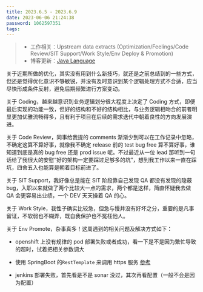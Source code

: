 ```yaml
---
title: 2023.6.5 - 2023.6.9
date: 2023-06-06 21:24:38
password: 1062597351
tags:
---
```


> - 工作相关：Upstream data extracts (Optimization/Feelings/Code Review/SIT Support/Work Style/Env Deploy & Promotion)
> - 博客更新：[Java Language](../../../../2022/05/08/java-language/)

关于近期所做的优化，其实没有用到什么新技巧，就还是之前总结到的一些方式，但还是觉得优化意识不够敏锐，并没有及时意识到某个逻辑处理方式不合适，应当尽快形成条件反射，避免后期频繁进行方案变动。

关于 Coding，越来越意识到业务逻辑划分很大程度上决定了 Coding 方式，即便最后实现的功能一致，但好的结构和不好的结构相比，与业务逻辑相吻合的前者明显更加优雅流畅得多，且有利于项目在后续的需求迭代中朝着良性的方向发展演进。

关于 Code Review，同事给我提的 comments 渐渐少到可以在工作记录中忽略，不确定这算不算好事，就像我不确定 release 前的 test bug free 算不算好事，谁知道到底是真的 bug free 还是 prod issue 呢。不过最近从一位 lead 那听到一句话给了我很大的安慰“好的架构一定要踩过足够多的坑”，想到我工作以来一直在踩坑，四舍五入也能算是朝着目标前进了。

关于 SIT Support，我好像总是能在 SIT 阶段靠自己发现 QA 都没有发现的隐蔽 bug，入职以来就做了两个比较大一点的需求，两个都是这样，简直怀疑我去做 QA 会更容易出业绩，一个 DEV 天天操着 QA 的心。

关于 Work Style，我性子确实比较急，但急与慢并没有好坏之分，重要的是凡事留证，不软弱也不糊弄，既自我保护也不冤枉他人。

关于 Env Promote，杂事真多！这周遇到的相关问题及解决方式如下：

- openshift 上没有规律的 pod 部署失败或者成功，看一下是不是因为繁忙导致的超时，试着把相关参数调大

- 使用 SpringBoot 的`RestTemplate` 来调用 https 服务 [参考](https://blog.csdn.net/m0_46583587/article/details/126469020)

- jenkins 部署失败，首先看是不是 sonar 没过，其次再看配置（一般不会是因为配置）

  

  
